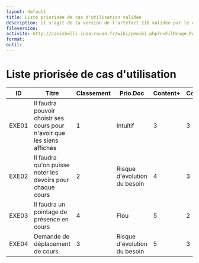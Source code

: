 ```yaml
---
layout: default
title: Liste priorisée de cas d'utilisation validée
description: il s'agit de la version de l'artefact 210 validée par le client
fileversion: 
activite: http://casisbelli.insa-rouen.fr/wiki/pmwiki.php?n=FilRouge.PublierPourValidation
format: 
outil: 
---
```


# Liste priorisée de cas d'utilisation


| ID    | Titre                                                                            | Classement | Prio.Doc                     | Content+ | Content- | Antécédents | Format | Maquette |
|-------|----------------------------------------------------------------------------------|------------|------------------------------|----------|----------|-------------|--------|----------|
| EXE01 | Il faudra pouvoir choisir ses cours pour n'avoir que les siens affichés  | 1          | Intuitif                     | 3        | 3        | aucun       |    C    | 0        |
| EXE02 | Il faudra qu'on puisse noter les devoirs pour chaque cours                       | 2          | Risque d'évolution du besoin | 4        | 3        | EXE01       | D    | 1        |
| EXE03 | Il faudra un pointage de présence en cours                                       | 4          | Flou                         | 5        | 2        | aucun       | C    | 0        |
| EXE04 | Demande de déplacement de cours                                                  | 3          | Risque d'évolution du besoin | 5        | 3        | EXE01       | A    | 1        |
